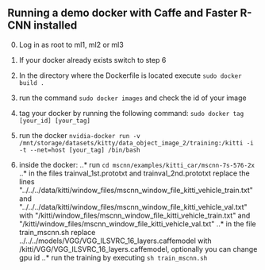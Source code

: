 ## Running a demo docker with Caffe and Faster R-CNN installed

0. Log in as root to ml1, ml2 or ml3

1. If your docker already exists switch to step 6

2. In the directory where the Dockerfile is located execute `sudo docker build .` 

3. run  the command `sudo docker images` and check the id of your image

4. tag your docker by running the following command: `sudo docker tag [your_id] [your_tag] `

5. run the docker
`nvidia-docker run -v /mnt/storage/datasets/kitty/data_object_image_2/training:/kitti -i -t --net=host [your_tag] /bin/bash`

6. inside the docker: 
..* run `cd mscnn/examples/kitti_car/mscnn-7s-576-2x`
..* in the files trainval_1st.prototxt and trainval_2nd.prototxt replace the lines "../../../data/kitti/window_files/mscnn_window_file_kitti_vehicle_train.txt"
 and "../../../data/kitti/window_files/mscnn_window_file_kitti_vehicle_val.txt" with "/kitti/window_files/mscnn_window_file_kitti_vehicle_train.txt" and
"/kitti/window_files/mscnn_window_file_kitti_vehicle_val.txt"
..* in the file train_mscnn.sh replace ../../../models/VGG/VGG_ILSVRC_16_layers.caffemodel with /kitti/VGG/VGG_ILSVRC_16_layers.caffemodel, optionally you can change gpu id
..* run the training by executing `sh train_mscnn.sh`

